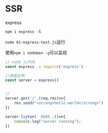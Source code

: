 # SSR

express

```powershell
npm i express -S
```

 `node 01-express-test.js`运行

使用`npm i nodemon -g`可以监视

```js
// node js代码
const express  = require('express')

//获取实例
const server = express()


//
server.get('/',(req,res)=>{
	res.send("<strong>hello world</strong>")
})

server.listen(  8080 ,()=>{
	console.log("server running");
})
```
